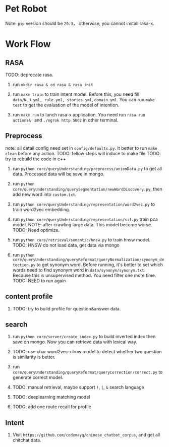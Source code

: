 # Pet Robot
Note: `pip` version should be `20.3`， otherwise, you cannot install rasa-x.
# Work Flow


## RASA
TODO: deprecate rasa.
1. run `mkdir rasa & cd rasa & rasa init`

2. run `make train` to train intent model. Before this, you need fill `data/NLU.yml, rule.yml, stories.yml`, `domain.yml`. You can run `make test` to get the evaluation of the model of intention.

3. run `make run` to lunch rasa-x application. You need run `rasa run actions& ` and `./ngrok http 5002` in other terminal.

## Preprocess
note: all detail config need set in `config/defaults.py`. It better to run `make clean` before any action.
TODO: fellow steps will induce to make file
TODO: try to rebuild the code in c++

1.  run `python core/queryUnderstanding/preprocess/unionData.py` to get all data. Processed data will be save in mongo.

2.  run `python core/queryUnderstanding/querySegmentation/newWordDiscovery.py`, then add new word into `custom.txt`. 

3.  run `python core/queryUnderstanding/representation/word2vec.py` to train word2vec embedding.

4.  run `python core/queryUnderstanding/representation/sif.py` train pca model.
NOTE: after crawling large data. This model become worse. 
TODO: Need optimize.

5.  run `python core/retrieval/semantic/hnsw.py` to train hnsw model.
TODO: HNSW do not load data, get data via mongo
6.  run `python core/queryUnderstanding/queryReformat/queryNormalization/synonym_detection.py` to get synonym word. Before running, it's better to set which words need to find synonym word in `data/synonym/synonym.txt`. Because this is unsupervised method. You need filter one more time.
TODO: NEED to run again

## content profile
1. TODO: try to build profile for question&answer data.

## search
1.  run `python core/server/create_index.py` to build inverted index then save on mongo. Now you can retrieve data with lexical way.  

2.  TODO: use char word2vec-cbow model to detect whether two question is similarity is better.

3.  run `core/queryUnderstanding/queryReformat/queryCorrection/correct.py` to generate correct model. 

4.  TODO: manual retrieval, maybe support `!`, `|`, `&` search language

5.  TODO: deeplearning matching model

6.  TODO: add one route recall for profile


## Intent
1. Visit `https://github.com/codemayq/chinese_chatbot_corpus`, and get all chitchat data. 
